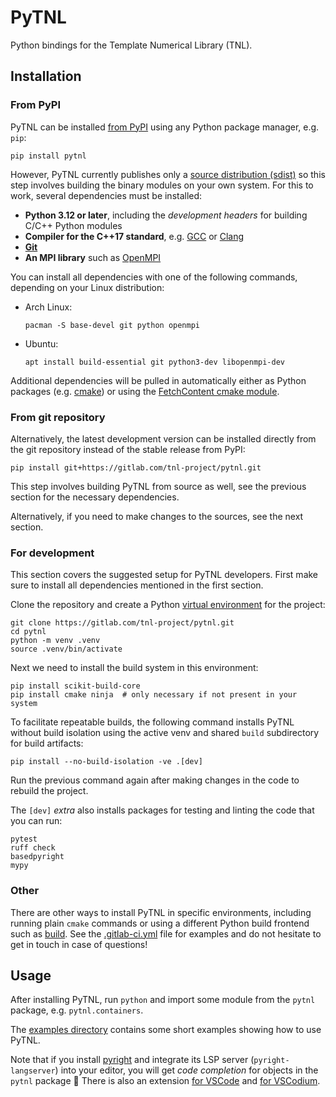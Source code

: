 # PyTNL

Python bindings for the Template Numerical Library (TNL).

## Installation

### From PyPI

PyTNL can be installed [from PyPI](https://pypi.org/project/pytnl/) using any
Python package manager, e.g. `pip`:

```shell
pip install pytnl
```

However, PyTNL currently publishes only a [source distribution (sdist)][sdist]
so this step involves building the binary modules on your own system.
For this to work, several dependencies must be installed:

- __Python 3.12 or later__, including the _development headers_ for building
  C/C++ Python modules
- __Compiler for the C++17 standard__, e.g. [GCC][gcc] or [Clang][clang]
- __[Git][git]__
- __An MPI library__ such as [OpenMPI][openmpi]

You can install all dependencies with one of the following commands, depending
on your Linux distribution:

- Arch Linux:

  ```shell
  pacman -S base-devel git python openmpi
  ```

- Ubuntu:

  ```shell
  apt install build-essential git python3-dev libopenmpi-dev
  ```

Additional dependencies will be pulled in automatically either as Python
packages (e.g. [cmake][cmake-pkg]) or using the [FetchContent cmake module][
cmake-fetchcontent].

### From git repository

Alternatively, the latest development version can be installed directly from
the git repository instead of the stable release from PyPI:

```shell
pip install git+https://gitlab.com/tnl-project/pytnl.git
```

This step involves building PyTNL from source as well, see the previous section
for the necessary dependencies.

Alternatively, if you need to make changes to the sources, see the next
section.

### For development

This section covers the suggested setup for PyTNL developers.
First make sure to install all dependencies mentioned in the first section.

Clone the repository and create a Python [virtual environment][venv] for the
project:

```shell
git clone https://gitlab.com/tnl-project/pytnl.git
cd pytnl
python -m venv .venv
source .venv/bin/activate
```

Next we need to install the build system in this environment:

```shell
pip install scikit-build-core
pip install cmake ninja  # only necessary if not present in your system
```

To facilitate repeatable builds, the following command installs PyTNL without
build isolation using the active venv and shared `build` subdirectory for build
artifacts:

```shell
pip install --no-build-isolation -ve .[dev]
```

Run the previous command again after making changes in the code to rebuild the
project.

The `[dev]` _extra_ also installs packages for testing and linting the code
that you can run:

```shell
pytest
ruff check
basedpyright
mypy
```

### Other

There are other ways to install PyTNL in specific environments, including
running plain `cmake` commands or using a different Python build frontend
such as [build][python-build]. See the [.gitlab-ci.yml](.gitlab-ci.yml) file
for examples and do not hesitate to get in touch in case of questions!

## Usage

After installing PyTNL, run `python` and import some module from the `pytnl`
package, e.g. `pytnl.containers`.

The [examples directory](./examples/) contains some short examples showing how
to use PyTNL.

Note that if you install [pyright][pyright] and integrate its LSP server
(`pyright-langserver`) into your editor, you will get _code completion_
for objects in the `pytnl` package 🤩
There is also an extension [for VSCode][pyright-vscode] and
[for VSCodium][pyright-vscodium].

[sdist]: https://packaging.python.org/en/latest/discussions/package-formats/
[gcc]: https://gcc.gnu.org/
[clang]: https://clang.llvm.org/
[git]: https://git-scm.com/
[openmpi]: https://www.open-mpi.org/
[cmake-pkg]: https://pypi.org/project/cmake/
[cmake-fetchcontent]: https://cmake.org/cmake/help/latest/module/FetchContent.html
[venv]: https://docs.python.org/3/library/venv.html
[python-build]: <https://pypi.org/project/build/>
[pyright]: <https://pypi.org/project/pyright/>
[pyright-vscode]: <https://marketplace.visualstudio.com/items?itemName=ms-pyright.pyright>
[pyright-vscodium]: <https://www.open-vsx.org/extension/ms-pyright/pyright>
